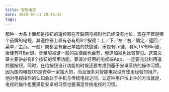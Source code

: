 ```yaml
---
title: 智能电视
date: 2020-10-11 20:14:32
tags:
---
```

那种一大条上面都是按钮的遥控器在互联网电视时代已经没有地位，现在不管是哪个品牌的电视，其遥控器上都有必有的8个按键：上／下／左／右／确定／返回／菜单／主页。一般厂商都会有自己单独的快捷键，乐视有Le键，暴风TV有Biu键，康佳有呼Bar键。音量加减键一般的遥控器也会有，频道加减也比较常见。这篇文章主要讲必有8个按钮的常用功能，要设计好用的电视端App，一定要充分利用遥控器按钮，同时，在给按钮设计功能的时候还要考虑到基于安卓系统的操作习惯。因为国内电视OS是安卓一家独大的，而且很多对智能电视没有使用经验的用户，他对电视操作的认知会处于手机与传统电视之间，让这种用户快上手的方法就是，电视的操作也要满足安卓的习惯也要满足传统电视的习惯。
